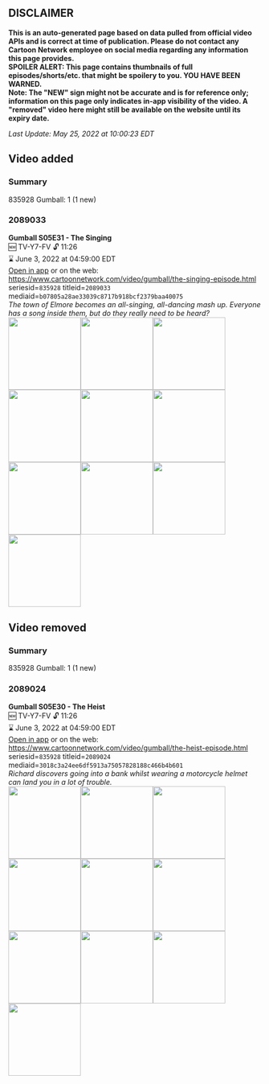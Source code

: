 ## DISCLAIMER
**This is an auto-generated page based on data pulled from official video APIs and is correct at time of publication. Please do not contact any Cartoon Network employee on social media regarding any information this page provides.**  
**SPOILER ALERT: This page contains thumbnails of full episodes/shorts/etc. that might be spoilery to you. YOU HAVE BEEN WARNED.**  
**Note: The "NEW" sign might not be accurate and is for reference only; information on this page only indicates in-app visibility of the video. A "removed" video here might still be available on the website until its expiry date.**  

_Last Update: May 25, 2022 at 10:00:23 EDT_
## Video added
### Summary
835928 Gumball: 1 (1 new)  
### 2089033
**Gumball S05E31 - The Singing**  
🆕 TV-Y7-FV 🔓 11:26  
⌛ June 3, 2022 at 04:59:00 EDT  
[Open in app](https://cnvideo.sercomkc.org/redirector.html?type=cnapp&seriesid=835928&titleid=2089033&mediaid=b07805a28ae33039c8717b918bcf2379baa40075) or on the web: https://www.cartoonnetwork.com/video/gumball/the-singing-episode.html  
seriesid=`835928` titleid=`2089033` mediaid=`b07805a28ae33039c8717b918bcf2379baa40075`  
_The town of Elmore becomes an all-singing, all-dancing mash up. Everyone has a song inside them, but do they really need to be heard?_  
<a href="https://s3.amazonaws.com/cartoonorchestrator/2089033_001_1280x720.jpg"><img src="https://s3.amazonaws.com/cartoonorchestrator/2089033_001_640x360.jpg" height="144px" /></a><a href="https://s3.amazonaws.com/cartoonorchestrator/2089033_002_1280x720.jpg"><img src="https://s3.amazonaws.com/cartoonorchestrator/2089033_002_640x360.jpg" height="144px" /></a><a href="https://s3.amazonaws.com/cartoonorchestrator/2089033_003_1280x720.jpg"><img src="https://s3.amazonaws.com/cartoonorchestrator/2089033_003_640x360.jpg" height="144px" /></a><a href="https://s3.amazonaws.com/cartoonorchestrator/2089033_004_1280x720.jpg"><img src="https://s3.amazonaws.com/cartoonorchestrator/2089033_004_640x360.jpg" height="144px" /></a><a href="https://s3.amazonaws.com/cartoonorchestrator/2089033_005_1280x720.jpg"><img src="https://s3.amazonaws.com/cartoonorchestrator/2089033_005_640x360.jpg" height="144px" /></a><a href="https://s3.amazonaws.com/cartoonorchestrator/2089033_006_1280x720.jpg"><img src="https://s3.amazonaws.com/cartoonorchestrator/2089033_006_640x360.jpg" height="144px" /></a><a href="https://s3.amazonaws.com/cartoonorchestrator/2089033_007_1280x720.jpg"><img src="https://s3.amazonaws.com/cartoonorchestrator/2089033_007_640x360.jpg" height="144px" /></a><a href="https://s3.amazonaws.com/cartoonorchestrator/2089033_008_1280x720.jpg"><img src="https://s3.amazonaws.com/cartoonorchestrator/2089033_008_640x360.jpg" height="144px" /></a><a href="https://s3.amazonaws.com/cartoonorchestrator/2089033_009_1280x720.jpg"><img src="https://s3.amazonaws.com/cartoonorchestrator/2089033_009_640x360.jpg" height="144px" /></a><a href="https://s3.amazonaws.com/cartoonorchestrator/2089033_010_1280x720.jpg"><img src="https://s3.amazonaws.com/cartoonorchestrator/2089033_010_640x360.jpg" height="144px" /></a>
## Video removed
### Summary
835928 Gumball: 1 (1 new)  
### 2089024
**Gumball S05E30 - The Heist**  
🆕 TV-Y7-FV 🔓 11:26  
⌛ June 3, 2022 at 04:59:00 EDT  
[Open in app](https://cnvideo.sercomkc.org/redirector.html?type=cnapp&seriesid=10000000000&titleid=2089024&mediaid=3018c3a24ee6df5913a75057828188c466b4b601) or on the web: https://www.cartoonnetwork.com/video/gumball/the-heist-episode.html  
seriesid=`835928` titleid=`2089024` mediaid=`3018c3a24ee6df5913a75057828188c466b4b601`  
_Richard discovers going into a bank whilst wearing a motorcycle helmet can land you in a lot of trouble._  
<a href="https://s3.amazonaws.com/cartoonorchestrator/2089024_001_1280x720.jpg"><img src="https://s3.amazonaws.com/cartoonorchestrator/2089024_001_640x360.jpg" height="144px" /></a><a href="https://s3.amazonaws.com/cartoonorchestrator/2089024_002_1280x720.jpg"><img src="https://s3.amazonaws.com/cartoonorchestrator/2089024_002_640x360.jpg" height="144px" /></a><a href="https://s3.amazonaws.com/cartoonorchestrator/2089024_003_1280x720.jpg"><img src="https://s3.amazonaws.com/cartoonorchestrator/2089024_003_640x360.jpg" height="144px" /></a><a href="https://s3.amazonaws.com/cartoonorchestrator/2089024_004_1280x720.jpg"><img src="https://s3.amazonaws.com/cartoonorchestrator/2089024_004_640x360.jpg" height="144px" /></a><a href="https://s3.amazonaws.com/cartoonorchestrator/2089024_005_1280x720.jpg"><img src="https://s3.amazonaws.com/cartoonorchestrator/2089024_005_640x360.jpg" height="144px" /></a><a href="https://s3.amazonaws.com/cartoonorchestrator/2089024_006_1280x720.jpg"><img src="https://s3.amazonaws.com/cartoonorchestrator/2089024_006_640x360.jpg" height="144px" /></a><a href="https://s3.amazonaws.com/cartoonorchestrator/2089024_007_1280x720.jpg"><img src="https://s3.amazonaws.com/cartoonorchestrator/2089024_007_640x360.jpg" height="144px" /></a><a href="https://s3.amazonaws.com/cartoonorchestrator/2089024_008_1280x720.jpg"><img src="https://s3.amazonaws.com/cartoonorchestrator/2089024_008_640x360.jpg" height="144px" /></a><a href="https://s3.amazonaws.com/cartoonorchestrator/2089024_009_1280x720.jpg"><img src="https://s3.amazonaws.com/cartoonorchestrator/2089024_009_640x360.jpg" height="144px" /></a><a href="https://s3.amazonaws.com/cartoonorchestrator/2089024_010_1280x720.jpg"><img src="https://s3.amazonaws.com/cartoonorchestrator/2089024_010_640x360.jpg" height="144px" /></a>
